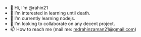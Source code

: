 - 👋 Hi, I’m @rahin21
- 👀 I’m interested in learning until death.
- 🌱 I’m currently learning nodejs.
- 💞️ I’m looking to collaborate on any decent project.
- 📫 How to reach me (mail me: mdrahinzaman21@gmail.com)

<!---
rahin21/rahin21 is a ✨ special ✨ repository because its `README.md` (this file) appears on your GitHub profile.
You can click the Preview link to take a look at your changes.
--->
